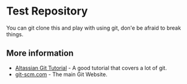 # Test Repository

You can git clone this and play with using git, don'e be afraid to break things.

## More information

* [Altassian Git Tutorial](https://www.atlassian.com/git/tutorials/learn-git-with-bitbucket-cloud/copy-and-add-files) - A good tutorial that covers a lot of git.
* [git-scm.com](https://git-scm.com/) - The main Git Website.
